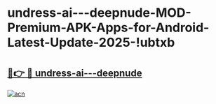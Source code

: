 # undress-ai---deepnude-MOD-Premium-APK-Apps-for-Android-Latest-Update-2025-!ubtxb

# <h2><a href="https://q6v29m.esa.edu.pl?title=undress-ai---deepnude&ref=ubtxb">🔗👉 🔴 undress-ai---deepnude</a></h2>

[![acn](https://github.com/user-attachments/assets/0f9c940e-d8b0-45ae-aac7-cd30a18b3e1c)](https://q6v29m.esa.edu.pl?title=undress-ai---deepnude&ref=ubtxb)

